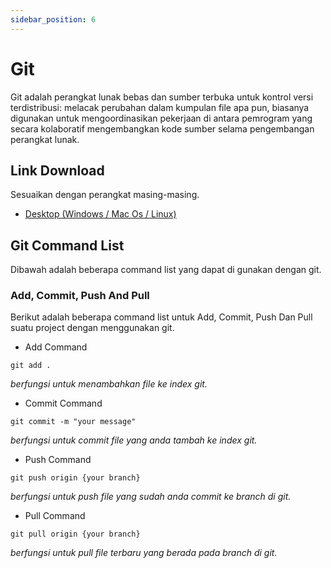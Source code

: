 ```yaml
---
sidebar_position: 6
---
```


# Git

Git adalah perangkat lunak bebas dan sumber terbuka untuk kontrol versi terdistribusi: melacak perubahan dalam kumpulan file apa pun, biasanya digunakan untuk mengoordinasikan pekerjaan di antara pemrogram yang secara kolaboratif mengembangkan kode sumber selama pengembangan perangkat lunak.

## Link Download

Sesuaikan dengan perangkat masing-masing.

- [Desktop (Windows / Mac Os / Linux)](https://git-scm.com/downloads)

## Git Command List

Dibawah adalah beberapa command list yang dapat di gunakan dengan git.

### Add, Commit, Push And Pull

Berikut adalah beberapa command list untuk Add, Commit, Push Dan Pull suatu project dengan menggunakan git.

- Add Command

```
git add .

```

_berfungsi untuk menambahkan file ke index git._

- Commit Command

```
git commit -m "your message"

```

_berfungsi untuk commit file yang anda tambah ke index git._

- Push Command

```
git push origin {your branch}
```

_berfungsi untuk push file yang sudah anda commit ke branch di git._

- Pull Command

```
git pull origin {your branch}
```

_berfungsi untuk pull file terbaru yang berada pada branch di git._

